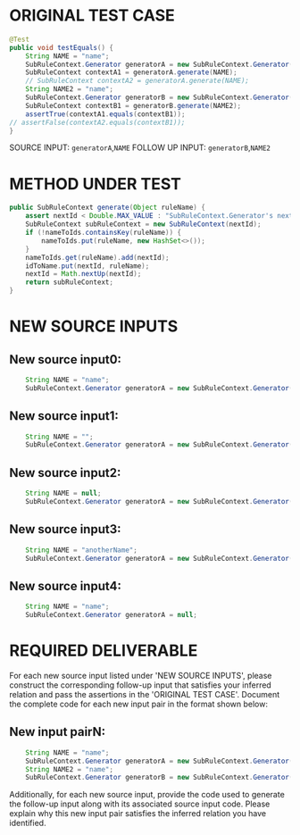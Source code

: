 # ORIGINAL TEST CASE
```java
@Test
public void testEquals() {
    String NAME = "name";
    SubRuleContext.Generator generatorA = new SubRuleContext.Generator();
    SubRuleContext contextA1 = generatorA.generate(NAME);
    // SubRuleContext contextA2 = generatorA.generate(NAME);
    String NAME2 = "name";
    SubRuleContext.Generator generatorB = new SubRuleContext.Generator();
    SubRuleContext contextB1 = generatorB.generate(NAME2);
    assertTrue(contextA1.equals(contextB1));
// assertFalse(contextA2.equals(contextB1));
}

```
SOURCE INPUT: `generatorA`,`NAME`
FOLLOW UP INPUT: `generatorB`,`NAME2`


# METHOD UNDER TEST
```java
public SubRuleContext generate(Object ruleName) {
    assert nextId < Double.MAX_VALUE : "SubRuleContext.Generator's nextId reached Double.MAX_VALUE - " + "this required the equivalent of calling generate() at 6 billion TPS for 100 years";
    SubRuleContext subRuleContext = new SubRuleContext(nextId);
    if (!nameToIds.containsKey(ruleName)) {
        nameToIds.put(ruleName, new HashSet<>());
    }
    nameToIds.get(ruleName).add(nextId);
    idToName.put(nextId, ruleName);
    nextId = Math.nextUp(nextId);
    return subRuleContext;
}

```


# NEW SOURCE INPUTS
## New source input0:
```java
    String NAME = "name";
    SubRuleContext.Generator generatorA = new SubRuleContext.Generator();
```

## New source input1:
```java
    String NAME = "";
    SubRuleContext.Generator generatorA = new SubRuleContext.Generator();
```

## New source input2:
```java
    String NAME = null;
    SubRuleContext.Generator generatorA = new SubRuleContext.Generator();
```

## New source input3:
```java
    String NAME = "anotherName";
    SubRuleContext.Generator generatorA = new SubRuleContext.Generator();
```

## New source input4:
```java
    String NAME = "name";
    SubRuleContext.Generator generatorA = null;
```



# REQUIRED DELIVERABLE
For each new source input listed under 'NEW SOURCE INPUTS', please construct the corresponding follow-up input that satisfies your inferred relation and pass the assertions in the 'ORIGINAL TEST CASE'. Document the complete code for each new input pair in the format shown below:
## New input pairN:
```java
    String NAME = "name";
    SubRuleContext.Generator generatorA = new SubRuleContext.Generator();
    String NAME2 = "name";
    SubRuleContext.Generator generatorB = new SubRuleContext.Generator();
```

Additionally, for each new source input, provide the code used to generate the follow-up input along with its associated source input code. Please explain why this new input pair satisfies the inferred relation you have identified.